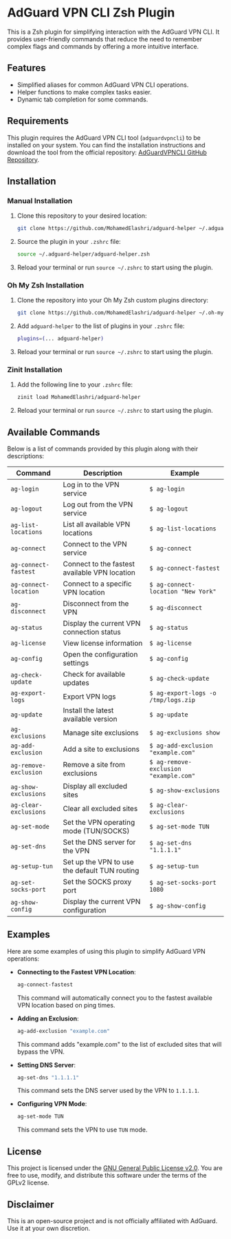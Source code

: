 # AdGuard VPN CLI Zsh Plugin

This is a Zsh plugin for simplifying interaction with the AdGuard VPN CLI. It provides user-friendly commands that reduce the need to remember complex flags and commands by offering a more intuitive interface.

## Features

- Simplified aliases for common AdGuard VPN CLI operations.
- Helper functions to make complex tasks easier.
- Dynamic tab completion for some commands.

## Requirements

This plugin requires the AdGuard VPN CLI tool (`adguardvpncli`) to be installed on your system. You can find the installation instructions and download the tool from the official repository: [AdGuardVPNCLI GitHub Repository](https://github.com/AdguardTeam/AdGuardVPNCLI).

## Installation

### Manual Installation
1. Clone this repository to your desired location:
   ```sh
   git clone https://github.com/MohamedElashri/adguard-helper ~/.adguard-helper
   ```
2. Source the plugin in your `.zshrc` file:
   ```sh
   source ~/.adguard-helper/adguard-helper.zsh
   ```
3. Reload your terminal or run `source ~/.zshrc` to start using the plugin.

### Oh My Zsh Installation
1. Clone the repository into your Oh My Zsh custom plugins directory:
   ```sh
   git clone https://github.com/MohamedElashri/adguard-helper ~/.oh-my-zsh/custom/plugins/adguard-helper
   ```
2. Add `adguard-helper` to the list of plugins in your `.zshrc` file:
   ```sh
   plugins=(... adguard-helper)
   ```
3. Reload your terminal or run `source ~/.zshrc` to start using the plugin.

### Zinit Installation
1. Add the following line to your `.zshrc` file:
   ```sh
   zinit load MohamedElashri/adguard-helper
   ```
2. Reload your terminal or run `source ~/.zshrc` to start using the plugin.

## Available Commands
Below is a list of commands provided by this plugin along with their descriptions:

| Command                   | Description                                      | Example                                  |
|---------------------------|--------------------------------------------------|------------------------------------------|
| `ag-login`                | Log in to the VPN service                        | `$ ag-login`                             |
| `ag-logout`               | Log out from the VPN service                     | `$ ag-logout`                            |
| `ag-list-locations`       | List all available VPN locations                 | `$ ag-list-locations`                    |
| `ag-connect`              | Connect to the VPN service                       | `$ ag-connect`                           |
| `ag-connect-fastest`      | Connect to the fastest available VPN location    | `$ ag-connect-fastest`                   |
| `ag-connect-location`     | Connect to a specific VPN location               | `$ ag-connect-location "New York"`       |
| `ag-disconnect`           | Disconnect from the VPN                          | `$ ag-disconnect`                        |
| `ag-status`               | Display the current VPN connection status        | `$ ag-status`                            |
| `ag-license`              | View license information                         | `$ ag-license`                           |
| `ag-config`               | Open the configuration settings                  | `$ ag-config`                            |
| `ag-check-update`         | Check for available updates                      | `$ ag-check-update`                      |
| `ag-export-logs`          | Export VPN logs                                  | `$ ag-export-logs -o /tmp/logs.zip`      |
| `ag-update`               | Install the latest available version             | `$ ag-update`                            |
| `ag-exclusions`           | Manage site exclusions                           | `$ ag-exclusions show`                   |
| `ag-add-exclusion`        | Add a site to exclusions                         | `$ ag-add-exclusion "example.com"`       |
| `ag-remove-exclusion`     | Remove a site from exclusions                    | `$ ag-remove-exclusion "example.com"`    |
| `ag-show-exclusions`      | Display all excluded sites                       | `$ ag-show-exclusions`                   |
| `ag-clear-exclusions`     | Clear all excluded sites                         | `$ ag-clear-exclusions`                  |
| `ag-set-mode`             | Set the VPN operating mode (TUN/SOCKS)           | `$ ag-set-mode TUN`                      |
| `ag-set-dns`              | Set the DNS server for the VPN                   | `$ ag-set-dns "1.1.1.1"`                 |
| `ag-setup-tun`            | Set up the VPN to use the default TUN routing    | `$ ag-setup-tun`                         |
| `ag-set-socks-port`       | Set the SOCKS proxy port                         | `$ ag-set-socks-port 1080`               |
| `ag-show-config`          | Display the current VPN configuration            | `$ ag-show-config`                       |

## Examples

Here are some examples of using this plugin to simplify AdGuard VPN operations:

- **Connecting to the Fastest VPN Location**:
  ```sh
  ag-connect-fastest
  ```
  This command will automatically connect you to the fastest available VPN location based on ping times.

- **Adding an Exclusion**:
  ```sh
  ag-add-exclusion "example.com"
  ```
  This command adds "example.com" to the list of excluded sites that will bypass the VPN.

- **Setting DNS Server**:
  ```sh
  ag-set-dns "1.1.1.1"
  ```
  This command sets the DNS server used by the VPN to `1.1.1.1`.

- **Configuring VPN Mode**:
  ```sh
  ag-set-mode TUN
  ```
  This command sets the VPN to use `TUN` mode.

## License
This project is licensed under the [GNU General Public License v2.0](LICENSE). You are free to use, modify, and distribute this software under the terms of the GPLv2 license.

## Disclaimer
This is an open-source project and is not officially affiliated with AdGuard. Use it at your own discretion.

